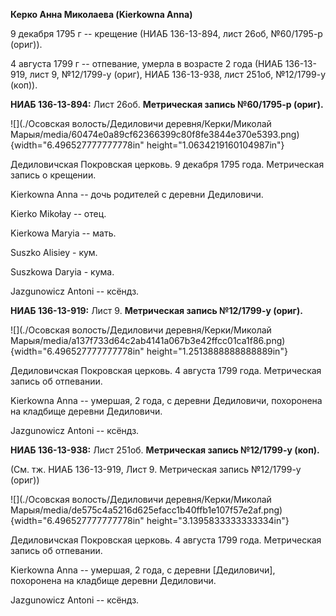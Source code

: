 **Керко Анна Миколаева (Kierkowna Anna)**

9 декабря 1795 г -- крещение (НИАБ 136-13-894, лист 26об, №60/1795-р
(ориг)).

4 августа 1799 г -- отпевание, умерла в возрасте 2 года (НИАБ
136-13-919, лист 9, №12/1799-у (ориг), НИАБ 136-13-938, лист 251об,
№12/1799-у (коп)).

**НИАБ 136-13-894:** Лист 26об. **Метрическая запись №60/1795-р
(ориг).**

![](./Осовская волость/Дедиловичи деревня/Керки/Миколай Марыя/media/60474e0a89cf62366399c80f8fe3844e370e5393.png){width="6.496527777777778in"
height="1.0634219160104987in"}

Дедиловичская Покровская церковь. 9 декабря 1795 года. Метрическая
запись о крещении.

Kierkowna Anna -- дочь родителей с деревни Дедиловичи.

Kierko Mikołay -- отец.

Kierkowa Maryia -- мать.

Suszko Alisiey - кум.

Suszkowa Daryia - кума.

Jazgunowicz Antoni -- ксёндз.

**НИАБ 136-13-919:** Лист 9. **Метрическая запись №12/1799-у (ориг).**

![](./Осовская волость/Дедиловичи деревня/Керки/Миколай Марыя/media/a137f733d64c2ab4141a067b3e42ffcc01ca1f86.png){width="6.496527777777778in"
height="1.2513888888888889in"}

Дедиловичская Покровская церковь. 4 августа 1799 года. Метрическая
запись об отпевании.

Kierkowna Anna -- умершая, 2 года, с деревни Дедиловичи, похоронена на
кладбище деревни Дедиловичи.

Jazgunowicz Antoni -- ксёндз.

**НИАБ 136-13-938:** Лист 251об. **Метрическая запись №12/1799-у
(коп).**

(См. тж. НИАБ 136-13-919, Лист 9. Метрическая запись №12/1799-у (ориг))

![](./Осовская волость/Дедиловичи деревня/Керки/Миколай Марыя/media/de575c4a5216d625efacc1b40ffb1e107f57e2af.png){width="6.496527777777778in"
height="3.1395833333333334in"}

Дедиловичская Покровская церковь. 4 августа 1799 года. Метрическая
запись об отпевании.

Kierkowna Anna -- умершая, 2 года, с деревни \[Дедиловичи\], похоронена
на кладбище деревни Дедиловичи.

Jazgunowicz Antoni -- ксёндз.
